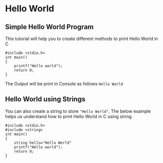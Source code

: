 # Hello World
## Simple Hello World Program
This tutorial will help you to create different methods to print Hello World in C
```
#include <stdio.h>
int main()
{
    printf("Hello world");
    return 0;
}
```
The Output will be print in Console as follows `Hello World`
## Hello World using Strings
You can also create a string to store `"Hello World"`.
The below example helps us understand how to print Hello World in C using string
```
#include <stdio.h>
#include <string>
int main()
{
    string hello="Hello World"
    printf("Hello world");
    return 0;
}
```